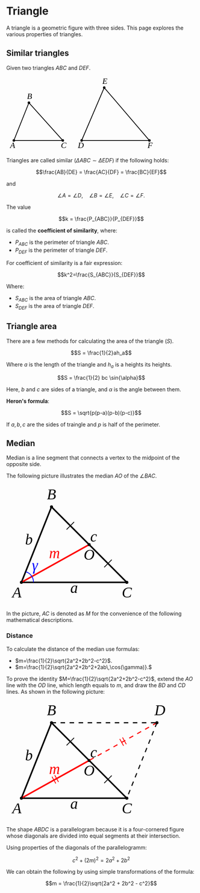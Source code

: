 # Triangle

A triangle is a geometric figure with three sides. This page explores the various properties of triangles.

## Similar triangles

Given two triangles $ABC$ and $DEF$.

<svg
width="500" height="200"
style="font-family: 'LatinModern'" font-style="italic"
fill="black" stroke="black"
xmlns="http://www.w3.org/2000/svg">
  <g fill="none" stroke-width="2">
    <polygon points="20,170 60,70 150,170" />
    <polygon points="200,170 260,30 380,170" />
    </g>
    <g font-size="22" stroke="none">
    <text x="10" y="190" >A</text>
    <text x="55" y="60" >B</text>
    <text x="145" y="190" >C</text>
    <text x="190" y="190" >D</text>
    <text x="255" y="20" >E</text>
    <text x="375" y="190" >F</text>
    </g>
    <circle cx="20" cy="170" r="3" />
    <circle cx="60" cy="70" r="3" />
    <circle cx="150" cy="170" r="3" />
    <circle cx="200" cy="170" r="3" />
    <circle cx="260" cy="30" r="3" />
    <circle cx="380" cy="170" r="3" />
</svg>

Triangles are called similar ($\Delta ABC \sim \Delta EDF$) if the following holds:

$$\frac{AB}{DE} = \frac{AC}{DF} = \frac{BC}{EF}$$

and

$$\angle A = \angle D, \quad \angle B = \angle E, \quad \angle C = \angle F.$$

The value

$$k = \frac{P_{ABC}}{P_{DEF}}$$

is called the **coefficient of similarity**, where:

- $P_{ABC}$ is the perimeter of triangle $ABC$.
- $P_{DEF}$ is the perimeter of triangle $DEF$.

For coefficient of similarity is a fair expression:

$$k^2=\frac{S_{ABC}}{S_{DEF}}$$

Where:

- $S_{ABC}$ is the area of triangle $ABC$.
- $S_{DEF}$ is the area of triangle $DEF$.

## Triangle area

There are a few methods for calculating the area of the triangle ($S$).

$$S = \frac{1}{2}ah_a$$

Where $a$ is the length of the triangle and $h_a$ is a heights its heights.

$$S = \frac{1}{2} bc \sin{\alpha}$$

Here, $b$ and $c$ are sides of a triangle, and $\alpha$ is the angle between them.

**Heron's formula**:

$$S = \sqrt{p(p-a)(p-b)(p-c)}$$

If $a, b, c$ are the sides of traingle and $p$ is half of the perimeter.

## Median

Median is a line segment that connects a vertex to the midpoint of the opposite side.

The following picture illustrates the median $AO$ of the $\angle BAC$.

<svg
  width="360" height="320"
  viewBox="-5 -15 90 80"
  fill="black" font-size="10"
  style="font-family: 'LatinModern'" font-style="italic"
  text-anchor="middle"
  xmlns="http://www.w3.org/2000/svg">
    <polygon
      points="5,50 25,0 75,50"
      fill="none"
      stroke="black"
      stroke-width="1"
    />
    <line x1="5" y1="50" x2="50" y2="25" stroke-width="1" stroke="red"/>
    <g stroke-width="0.5" stroke="black">
      <line x1="60" y1="40" x2="65" y2="35"/>
      <line x1="35"  y1="15" x2="40" y2="10"/>
    </g>
    <circle cx="5" cy="50" r="1"/>
    <circle cx="25" cy="0" r="1"/>
    <circle cx="75" cy="50" r="1"/>
    <circle cx="50" cy="25" r="1"/>
    <text x="2" y="60">A</text>
    <text x="25" y="-5">B</text>
    <text x="75" y="60">C</text>
    <text x="50" y="35">O</text>
    <text x="27" y="34" fill="red">m</text>
    <g fill="black">
      <text x="40" y="57">a</text>
      <text x="10" y="25">b</text>
      <text x="53" y="23">c</text>
    </g>
    <path d="M 8 43 A 7,7 0,0 1 13,50" fill="none" stroke-width="0.5" stroke="blue"/>
    <text x="14" y="42" fill="blue">γ</text>
</svg>

In the picture, $AC$ is denoted as $M$ for the convenience of the following mathematical descriptions. 

### Distance

To calculate the distance of the median use formulas:

- $m=\frac{1}{2}\sqrt{2a^2+2b^2-c^2}$.
- $m=\frac{1}{2}\sqrt{2a^2+2b^2+2ab\,\cos(\gamma)}.$

To prove the identity $M=\frac{1}{2}\sqrt{2a^2+2b^2-c^2}$, extend the $AO$ line with the $OD$ line, which length equals to $m$, and draw the $BD$ and $CD$ lines. As shown in the following picture:

<svg
  width="440" height="320"
  viewBox="-5 -15 110 80"
  fill="black" font-size="10"
  style="font-family: 'LatinModern'" font-style="italic"
  text-anchor="middle"
  xmlns="http://www.w3.org/2000/svg">
    <polygon
      points="5,50 25,0 75,50"
      fill="none"
      stroke="black"
      stroke-width="1"
    />
    <line x1="5" y1="50" x2="50" y2="25" stroke-width="1" stroke="red"/>
    <g stroke-width="0.5" stroke="black">
      <line x1="60" y1="40" x2="65" y2="35"/>
      <line x1="35"  y1="15" x2="40" y2="10"/>
    </g>
    <circle cx="5" cy="50" r="1"/>
    <circle cx="25" cy="0" r="1"/>
    <circle cx="75" cy="50" r="1"/>
    <circle cx="50" cy="25" r="1"/>
    <text x="2" y="60">A</text>
    <text x="25" y="-5">B</text>
    <text x="75" y="60">C</text>
    <text x="50" y="35">O</text>
    <text x="27" y="34" fill="red">m</text>
    <g fill="black">
      <text x="40" y="57">a</text>
      <text x="10" y="25">b</text>
      <text x="53" y="23">c</text>
    </g>
    <g stroke-width="0.7" stroke="black" stroke-dasharray="3">
      <line x1="25" y1="0" x2="95" y2="0"/>
      <line x1="95" y1="0" x2="75" y2="50"/>
      <line x1="95" y1="0" x2="50" y2="25" stroke="red" />
    </g>
    <g stroke-width="0.5" stroke="red">
      <line x1="70.3" y1="10.75" x2="72.85" y2="15.25"/>
      <line x1="74.65" y1="14.25" x2="72.15" y2="9.75"/>
      <line x1="29.65" y1="39.25" x2="27.15" y2="34.75"/>
      <line x1="27.85" y1="40.25" x2="25.35" y2="35.75"/>
    </g>
    <text x="97" y="-5">D</text>
    <circle cx="95" cy="0" r="1"/>
</svg>

The shape $ABDC$ is a parallelogram because it is a four-cornered figure whose diagonals are divided into equal segments at their intersection.

Using properties of the diagonals of the parallelogramm:

$$c^2 + (2m)^2 = 2a^2 + 2b^2$$

We can obtain the following by using simple transformations of the formula:

$$m = \frac{1}{2}\sqrt{2a^2 + 2b^2 - c^2}$$
